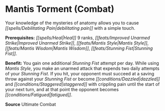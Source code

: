 ﻿---
cssclass: [feats]

---
# Mantis Torment (Combat)

Your knowledge of the mysteries of anatomy allows you to cause _[[spells/Debilitating Pain|debilitating pain]]_ with a simple touch.

**Prerequisites:** _[[spells/Heal|Heal]]_ 9 ranks, _[[feats/Improved Unarmed Strike|Improved Unarmed Strike]]_, _[[feats/Mantis Style|Mantis Style]]_, _[[feats/Mantis Wisdom|Mantis Wisdom]]_, _[[feats/Stunning Fist|Stunning Fist]]_.

**Benefit:** You gain one additional _Stunning Fist_ attempt per day. While using _Mantis Style_, you make an unarmed attack that expends two daily attempts of your _Stunning Fist_. If you hit, your opponent must succeed at a saving throw against your _Stunning Fist_ or become _[[conditions/Dazzled|dazzled]]_ and _[[conditions/Staggered|staggered]]_ with crippling pain until the start of your next turn, and at that point the opponent becomes _[[conditions/Fatigued|fatigued]]_.

**Source** Ultimate Combat